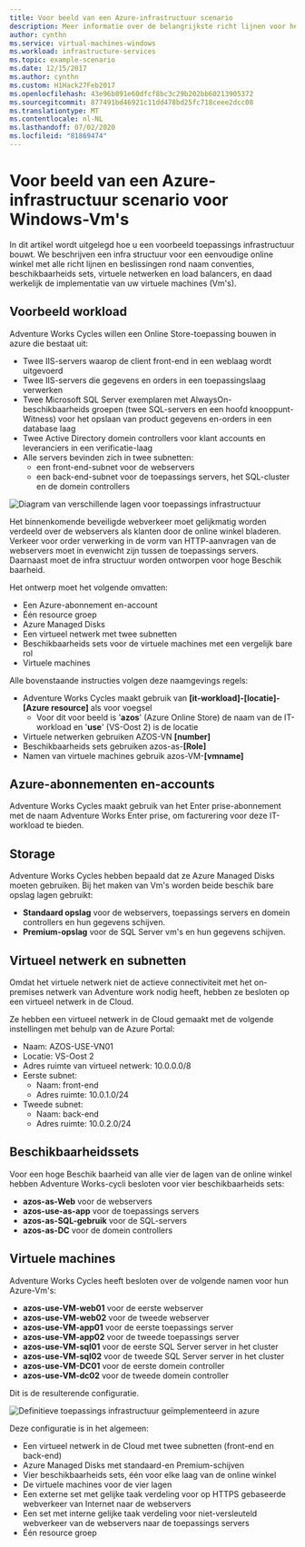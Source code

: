 ```yaml
---
title: Voor beeld van een Azure-infrastructuur scenario
description: Meer informatie over de belangrijkste richt lijnen voor het ontwerpen en implementeren van een voorbeeld infrastructuur in Azure.
author: cynthn
ms.service: virtual-machines-windows
ms.workload: infrastructure-services
ms.topic: example-scenario
ms.date: 12/15/2017
ms.author: cynthn
ms.custom: H1Hack27Feb2017
ms.openlocfilehash: 43e96b891e60dfcf8bc3c29b202bb60213905372
ms.sourcegitcommit: 877491bd46921c11dd478bd25fc718ceee2dcc08
ms.translationtype: MT
ms.contentlocale: nl-NL
ms.lasthandoff: 07/02/2020
ms.locfileid: "81869474"
---
```

# <a name="example-azure-infrastructure-walkthrough-for-windows-vms"></a>Voor beeld van een Azure-infrastructuur scenario voor Windows-Vm's
In dit artikel wordt uitgelegd hoe u een voorbeeld toepassings infrastructuur bouwt. We beschrijven een infra structuur voor een eenvoudige online winkel met alle richt lijnen en beslissingen rond naam conventies, beschikbaarheids sets, virtuele netwerken en load balancers, en daad werkelijk de implementatie van uw virtuele machines (Vm's).

## <a name="example-workload"></a>Voorbeeld workload
Adventure Works Cycles willen een Online Store-toepassing bouwen in azure die bestaat uit:

* Twee IIS-servers waarop de client front-end in een weblaag wordt uitgevoerd
* Twee IIS-servers die gegevens en orders in een toepassingslaag verwerken
* Twee Microsoft SQL Server exemplaren met AlwaysOn-beschikbaarheids groepen (twee SQL-servers en een hoofd knooppunt-Witness) voor het opslaan van product gegevens en-orders in een database laag
* Twee Active Directory domein controllers voor klant accounts en leveranciers in een verificatie-laag
* Alle servers bevinden zich in twee subnetten:
  * een front-end-subnet voor de webservers 
  * een back-end-subnet voor de toepassings servers, het SQL-cluster en de domein controllers

![Diagram van verschillende lagen voor toepassings infrastructuur](./media/infrastructure-example/example-tiers.png)

Het binnenkomende beveiligde webverkeer moet gelijkmatig worden verdeeld over de webservers als klanten door de online winkel bladeren. Verkeer voor order verwerking in de vorm van HTTP-aanvragen van de webservers moet in evenwicht zijn tussen de toepassings servers. Daarnaast moet de infra structuur worden ontworpen voor hoge Beschik baarheid.

Het ontwerp moet het volgende omvatten:

* Een Azure-abonnement en-account
* Één resource groep
* Azure Managed Disks
* Een virtueel netwerk met twee subnetten
* Beschikbaarheids sets voor de virtuele machines met een vergelijk bare rol
* Virtuele machines

Alle bovenstaande instructies volgen deze naamgevings regels:

* Adventure Works Cycles maakt gebruik van **[it-workload]-[locatie]-[Azure resource]** als voor voegsel
  * Voor dit voor beeld is '**azos**' (Azure Online Store) de naam van de IT-workload en '**use**' (VS-Oost 2) is de locatie
* Virtuele netwerken gebruiken AZOS-VN **[number]**
* Beschikbaarheids sets gebruiken azos-as-**[Role]**
* Namen van virtuele machines gebruik azos-VM-**[vmname]**

## <a name="azure-subscriptions-and-accounts"></a>Azure-abonnementen en-accounts
Adventure Works Cycles maakt gebruik van het Enter prise-abonnement met de naam Adventure Works Enter prise, om facturering voor deze IT-workload te bieden.

## <a name="storage"></a>Storage
Adventure Works Cycles hebben bepaald dat ze Azure Managed Disks moeten gebruiken. Bij het maken van Vm's worden beide beschik bare opslag lagen gebruikt:

* **Standaard opslag** voor de webservers, toepassings servers en domein controllers en hun gegevens schijven.
* **Premium-opslag** voor de SQL Server vm's en hun gegevens schijven.

## <a name="virtual-network-and-subnets"></a>Virtueel netwerk en subnetten
Omdat het virtuele netwerk niet de actieve connectiviteit met het on-premises netwerk van Adventure work nodig heeft, hebben ze besloten op een virtueel netwerk in de Cloud.

Ze hebben een virtueel netwerk in de Cloud gemaakt met de volgende instellingen met behulp van de Azure Portal:

* Naam: AZOS-USE-VN01
* Locatie: VS-Oost 2
* Adres ruimte van virtueel netwerk: 10.0.0.0/8
* Eerste subnet:
  * Naam: front-end
  * Adres ruimte: 10.0.1.0/24
* Tweede subnet:
  * Naam: back-end
  * Adres ruimte: 10.0.2.0/24

## <a name="availability-sets"></a>Beschikbaarheidssets
Voor een hoge Beschik baarheid van alle vier de lagen van de online winkel hebben Adventure Works-cycli besloten voor vier beschikbaarheids sets:

* **azos-as-Web** voor de webservers
* **azos-use-as-app** voor de toepassings servers
* **azos-as-SQL-gebruik** voor de SQL-servers
* **azos-as-DC** voor de domein controllers

## <a name="virtual-machines"></a>Virtuele machines
Adventure Works Cycles heeft besloten over de volgende namen voor hun Azure-Vm's:

* **azos-use-VM-web01** voor de eerste webserver
* **azos-use-VM-web02** voor de tweede webserver
* **azos-use-VM-app01** voor de eerste toepassings server
* **azos-use-VM-app02** voor de tweede toepassings server
* **azos-use-VM-sql01** voor de eerste SQL Server server in het cluster
* **azos-use-VM-sql02** voor de tweede SQL Server server in het cluster
* **azos-use-VM-DC01** voor de eerste domein controller
* **azos-use-VM-dc02** voor de tweede domein controller

Dit is de resulterende configuratie.

![Definitieve toepassings infrastructuur geïmplementeerd in azure](./media/infrastructure-example/example-config.png)

Deze configuratie is in het algemeen:

* Een virtueel netwerk in de Cloud met twee subnetten (front-end en back-end)
* Azure Managed Disks met standaard-en Premium-schijven
* Vier beschikbaarheids sets, één voor elke laag van de online winkel
* De virtuele machines voor de vier lagen
* Een externe set met gelijke taak verdeling voor op HTTPS gebaseerde webverkeer van Internet naar de webservers
* Een set met interne gelijke taak verdeling voor niet-versleuteld webverkeer van de webservers naar de toepassings servers
* Één resource groep

